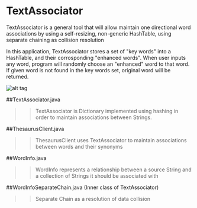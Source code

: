 # TextAssociator
TextAssociator is a general tool that will allow maintain one directional word associations by using a self-resizing,
non-generic HashTable, using separate chaining as collision resolution

In this application, TextAssociator stores a set of "key words" into a HashTable, and their corrosponding "enhanced words". When user inputs any word, program will randomly choose an "enhanced" word to that word. If given word is not found in the key words set, original word will be returned.

![alt tag](https://cloud.githubusercontent.com/assets/10392539/18230417/9c20e610-72ab-11e6-86da-60c3fd4d7db3.gif)

##TextAssociator.java 
>>TextAssociator is Dictionary implemented using hashing in order to maintain associations between Strings. 

##ThesaurusClient.java
>>ThesaurusClient uses TextAssociator to maintain associations between words and their synonyms

##WordInfo.java
>>WordInfo represents a relationship between a source String and a collection of Strings it should be  associated with

##WordInfoSeparateChain.java (Inner class of TextAssociator)
>>Separate Chain as a resolution of data collision
